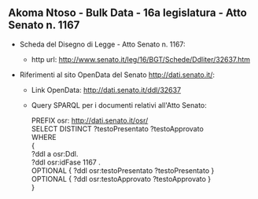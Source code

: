 ## Akoma Ntoso - Bulk Data - 16a legislatura - Atto Senato n. 1167 ##

* Scheda del Disegno di Legge - Atto Senato n. 1167:
	* http url: http://www.senato.it/leg/16/BGT/Schede/Ddliter/32637.htm

* Riferimenti al sito OpenData del Senato http://dati.senato.it/:
	* Link OpenData: http://dati.senato.it/ddl/32637
	* Query SPARQL per i documenti relativi all'Atto Senato:

        PREFIX osr: <http://dati.senato.it/osr/>  
		SELECT DISTINCT ?testoPresentato ?testoApprovato  
		WHERE  
		{  
		    ?ddl a osr:Ddl.  
		    ?ddl osr:idFase 1167 .  
		    OPTIONAL { ?ddl osr:testoPresentato ?testoPresentato }  
		    OPTIONAL { ?ddl osr:testoApprovato ?testoApprovato }  
		}
		